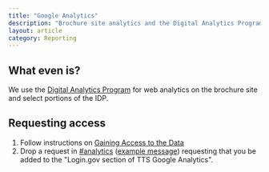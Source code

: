```yaml
---
title: "Google Analytics"
description: "Brochure site analytics and the Digital Analytics Program"
layout: article
category: Reporting
---
```


## What even is?

We use the [Digital Analytics Program](https://digital.gov/guides/dap/) for web analytics on the brochure site and select portions of the IDP.

## Requesting access

1. Follow instructions on [Gaining Access to the Data](https://digital.gov/guides/dap/gaining-access-to-dap-data/)
2. Drop a request in [#analytics](https://gsa-tts.slack.com/archives/C02AK9NKP) ([example message](https://gsa-tts.slack.com/archives/C02AK9NKP/p1670014384059339)) requesting that you be added to the "Login.gov section of TTS Google Analytics". 
